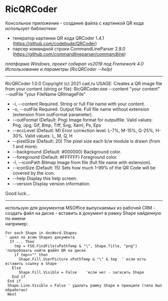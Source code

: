 # RicQRCoder
Консольное приложение - создание файла с картинкой QR кода использует библиотеки:
 - генератор картинки QR кода QRCoder 1.4.1 (https://github.com/codebude/QRCoder)
 - парсер командной строки CommandLineParser 2.8.0 (https://github.com/commandlineparser/commandline)

_платформа Windows, проект собирал vs2019 под Fremework 4.0_  
_Использование и параметры (RicQRCoder --help)_
***
RicQRCoder 1.0.0
Copyright (c) 2021 cad.ru
USAGE:
Creates a QR image file from your content (string or file):
  RicQRCoder.exe --content "your content" --outFile "your FileName QRImageFile"

-  -i, --content     Required. String or full File name with your content.
-  -o, --outFile     Required. Output file. Full file name without extension (extension from outFormat parameter).
-  --outFormat       (Default: Png) Image format for outputfile. Valid values: Png, Jpg, Gif, Bmp, Tiff, Svg, Xaml, Ps, Eps
-  --eccLevel        (Default: M) Error correction level: L-7%, M-15%, Q-25%, H-30%. Valid values: L, M, Q, H
-  --pixelSize       (Default: 20) The pixel size each b/w module is drawn (from 1 and more).
-  --background      (Default: #000000) Background color.
-  --foreground      (Default: #FFFFFF) Foreground color.
-  -l, --iconPath    Bitmap image from file (full file name with extension).
-  --iconSize        (Default: 15) Sets how much 1-99% of the QR Code will be covered by the icon.
-  --help            Display this help screen.
-  --version         Display version information.

Good luck...
***
использую для документов MSOffice выпускаемых из рабочей CRM - создать файл на диске - вставить в документ в рамку Shape найденную по имени  
например:  

    For each Shape in docWord.Shapes                                                                                               ' цикл по всем Shapes документа   
      If ... Then    
        tmp = FSO.FindFile(vPathTemp & "\", Shape.Title, "png") 'попробовать найти файйл QR на диске
        if tmp<>"" then
          Shape.Fill.UserPicture vPathTemp & "\" & tmp  ' если есть вставить ссылку в Shape
       Else
          Shape.Fill.Visible = False    'если нет - загасить Shape 
       End if
     End if
     Shape.Line.Visible = False ' удалить рамку Shape в принципе (типа был обработан)
     Next
